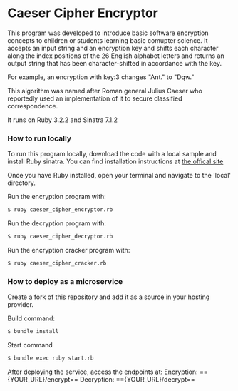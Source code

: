 # Caeser Cipher Encryptor

This program was developed to introduce basic software encryption concepts to children or students
learning basic comupter science. It accepts an input string and an encryption key and shifts each character along the index positions of the 26 English alphabet letters and returns an output string that has been character-shifted in accordance with the key. 

For example, an encryption with key:3 changes "Ant." to "Dqw."

This algorithm was named after Roman general Julius Caeser who reportedly used an implementation of it to secure classified correspondence.

It runs on Ruby 3.2.2 and Sinatra 7.1.2

### How to run locally
To run this program locally, download the code with a local sample and install Ruby sinatra. 
You can find installation instructions at [the offical site](https://www.ruby-lang.org/en/)

Once you have Ruby installed, open your terminal and navigate to the 'local' directory.

Run the encryption program with:
```sh
$ ruby caeser_cipher_encryptor.rb
```

Run the decryption program with:
```sh
$ ruby caeser_cipher_decryptor.rb
```

Run the encryption cracker program with:
```sh
$ ruby caeser_cipher_cracker.rb
```

### How to deploy as a microservice
Create a fork of this repository and add it as a source in your hosting provider.

Build command: 
```sh
$ bundle install
```

Start command
```sh
$ bundle exec ruby start.rb
```

After deploying the service, access the endpoints at:
Encryption: =={YOUR_URL}/encrypt== 
Decryption: =={YOUR_URL}/decrypt==
